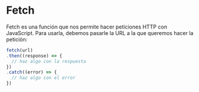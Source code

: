 # Fetch

Fetch es una función que nos permite hacer peticiones HTTP con JavaScript. Para usarla, debemos pasarle la URL a la que queremos hacer la petición:

```js
fetch(url)
.then((response) => {
  // haz algo con la respuesta
})
.catch((error) => {
  // haz algo con el error
})
```
